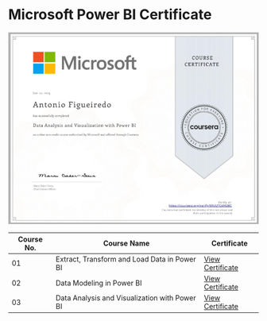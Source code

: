 # Microsoft Power BI Certificate


![Screenshot](https://github.com/amgfigueiredo/Microsoft-Power-BI-Certificate/blob/2d4bfbc8d50c420cb2b189ad4f5ada6ef45d27dd/Microsoft_Power_BI_Certificate.png)

| Course No.  | Course Name | Certificate |
| ------------- | ------------- | ------------- |
| 01  | Extract, Transform and Load Data in Power BI  | [View Certificate](https://coursera.org/share/e0b5b930366df4a164bfe05e187f9a18)
| 02  | Data Modeling in Power BI  | [View Certificate](https://coursera.org/share/a94f1b96b8d398093e711e8f2df4e5f9)
| 03  | Data Analysis and Visualization with Power BI  | [View Certificate](https://coursera.org/share/454a032c73193540eef81a92eda6bc7b)

